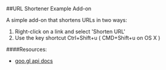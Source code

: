 ##URL Shortener Example Add-on

A simple add-on that shortens URLs in two ways:

1. Right-click on a link and select 'Shorten URL'
1. Use the key shortcut Ctrl+Shift+u ( CMD+Shift+u on OS X )

####Resources:

* [goo.gl api docs](http://code.google.com/apis/urlshortener/overview.html)
